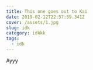 ```yaml
---
title: This one goes out to Kai
date: 2019-02-12T22:57:59.341Z
cover: /assets/1.jpg
slug: idk
category: idkkk
tags:
  - idk
---
```

Ayyy
